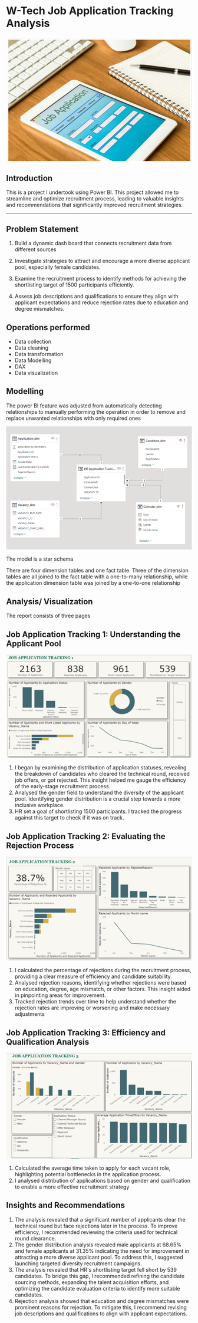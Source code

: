 # W-Tech Job Application Tracking Analysis

![](job.png)

## Introduction

This is a project I undertook using Power BI. This project allowed me to streamline and optimize recruitment process, leading to valuable insights and recommendations that significantly improved recruitment strategies. 

---

## Problem Statement

1. Build a dynamic dash board that connects recruitment data from different sources

2. Investigate strategies to attract and encourage a more diverse applicant pool, especially female candidates.

3. Examine the recruitment process to identify methods for achieving the shortlisting target of 1500 participants efficiently.

4. Assess job descriptions and qualifications to ensure they align with applicant expectations and reduce rejection rates due to education and degree mismatches.

## Operations performed

- Data collection
- Data cleaning
- Data transformation
- Data Modelling
- DAX
- Data visualization

## Modelling

The power BI feature was adjusted from automatically detecting relationships to manually performing the operation in order to remove and replace unwanted relationships with only required ones

![](modelling_job.png)

The model is a star schema

There are four dimension tables and one fact table.  Three of the dimension tables are all joined to the fact table with a one-to-many relationship, while the application dimension table was joined by a one-to-one relationship


## Analysis/ Visualization

The report consists of three pages

## Job Application Tracking 1: Understanding the Applicant Pool

![](job_tracking1.png)

1. I began by examining the distribution of application statuses, revealing the breakdown of candidates who cleared the technical round, received job offers, or got rejected. This insight helped me gauge the efficiency of the early-stage recruitment process.
2. Analysed the gender field to understand the diversity of the applicant pool. Identifying gender distribution is a crucial step towards a more inclusive workplace.
3. HR set a goal of shortlisting 1500 participants. I tracked the progress against this target to check if it was on track.


## Job Application Tracking 2: Evaluating the Rejection Process


![](job_tracking2.png)


1. I calculated the percentage of rejections during the recruitment process, providing a clear measure of efficiency and candidate suitability.
2. Analysed rejection reasons, identifying whether rejections were based on education, degree, age mismatch, or other factors. This insight aided in pinpointing areas for improvement.
3. Tracked rejection trends over time to help understand whether the rejection rates are improving or worsening and make necessary adjustments


## Job Application Tracking 3: Efficiency and Qualification Analysis


![](job_tracking3.png)


1. Calculated the average time taken to apply for each vacant role, highlighting potential bottlenecks in the application process.
2. I analysed distribution of applications based on gender and qualification to enable a more effective recruitment strategy


## Insights and Recommendations


1. The analysis revealed that a significant number of applicants clear the technical round but face rejections later in the process. To improve efficiency, I recommended reviewing the criteria used for technical round clearance.
2. The gender distribution analysis revealed male applicants at 68.65% and female applicants at 31.35% indicating the need for improvement in attracting a more diverse applicant pool. To address this, I suggested launching targeted diversity recruitment campaigns.
3. The analysis revealed that HR's shortlisting target fell short by 539 candidates. To bridge this gap, I recommended refining the candidate sourcing methods, expanding the talent acquisition efforts, and optimizing the candidate evaluation criteria to identify more suitable candidates.
4. Rejection analysis showed that education and degree mismatches were prominent reasons for rejection. To mitigate this, I recommend revising job descriptions and qualifications to align with applicant expectations.






